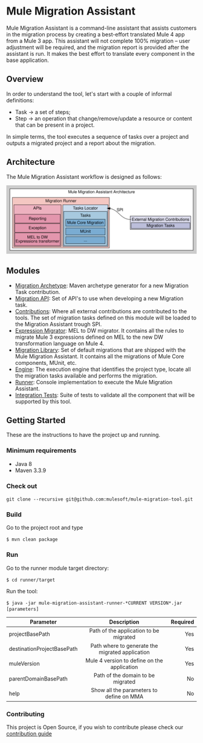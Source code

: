 # Mule Migration Assistant

Mule Migration Assistant is a command-line assistant that assists customers in the migration process by creating a best-effort translated Mule 4 app from a Mule 3 app.
This assistant will not complete 100% migration – user adjustment will be required, and the migration report is provided after the assistant is run. It makes the best effort to translate every component in the base application.

## Overview

In order to understand the tool, let's start with a couple of informal definitions:

- Task &#8594; a set of steps;
- Step &#8594; an operation that change/remove/update a resource or content that can be present in a project.

In simple terms, the tool executes a sequence of tasks over a project and outputs a migrated project and a report about the migration.

## Architecture

The Mule Migration Assistant workflow is designed as follows:

<!-- NOTE: this image is defined in './architecture.dot' and created by running './architecture.sh' -->
![Mule Migration Assistant Architecture](./architecture.svg
"A visual representation of the relation between different components that take part of a recording")

## Modules

* [Migration Archetype](./migration-contribution-archetype): Maven archetype generator for a new Migration Task contribution.
* [Migration API](./mule-migration-tool-api): Set of API's to use when developing a new Migration task.
* [Contributions](./mule-migration-tool-contribution): Where all external contributions are contributed to the tools. The set of migration tasks defined on this module will be loaded to the Migration Assistant trough SPI.
* [Expression Migrator](./mule-migration-tool-expression): MEL to DW migrator. It contains all the rules to migrate Mule 3 expressions defined on MEL to the new DW transformation language on Mule 4.
* [Migration Library](./mule-migration-tool-library): Set of default migrations that are shipped with the Mule Migration Assistant. It contains all the migrations of Mule Core components, MUnit, etc.
* [Engine](./mule-migration-tool-engine): The execution engine that identifies the project type, locate all the migration tasks available and performs the migration.
* [Runner](./runner): Console implementation to execute the Mule Migration Assistant.
* [Integration Tests](./mule-migration-tool-tests): Suite of tests to validate all the component that will be supported by this tool.

## Getting Started

These are the instructions to have the project up and running.

### Minimum requirements

- Java 8
- Maven 3.3.9

### Check out

```
git clone --recursive git@github.com:mulesoft/mule-migration-tool.git
```

### Build

Go to the project root and type

```
$ mvn clean package
```

### Run

Go to the runner module target directory:

```
$ cd runner/target
```

Run the tool:

```
$ java -jar mule-migration-assistant-runner-*CURRENT VERSION*.jar [parameters]
```

| Parameter                  |      Description                                 |  Required |
|----------------------------|:------------------------------------------------:|----------:|
| projectBasePath            | Path of the application to be migrated           | Yes       |
| destinationProjectBasePath | Path where to generate the migrated application  | Yes       |
| muleVersion                | Mule 4 version to define on the application      | Yes       |
| parentDomainBasePath       | Path of the domain to be migrated                | No        |  
| help                       | Show all the parameters to define on MMA         | No        |


### Contributing

This project is Open Source, if you wish to contribute please check our [contribution guide](https://github.com/mulesoft/mule-migration-assistant/blob/master/CONTRIBUTING.md)
